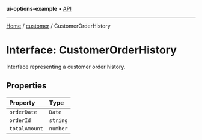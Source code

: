 **ui-options-example** • [API](../../README.md)

***

[Home](../../README.md) / [customer](../README.md) / CustomerOrderHistory

# Interface: CustomerOrderHistory

Interface representing a customer order history.

## Properties

| Property | Type |
| :------ | :------ |
| `orderDate` | `Date` |
| `orderId` | `string` |
| `totalAmount` | `number` |
